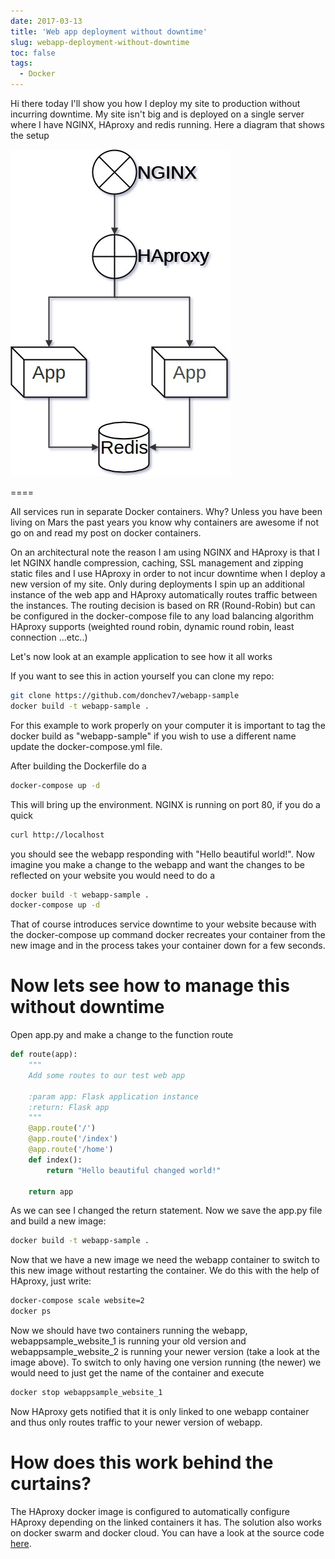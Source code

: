 ```yaml
---
date: 2017-03-13
title: 'Web app deployment without downtime'
slug: webapp-deployment-without-downtime
toc: false
tags:
  - Docker
---
```


Hi there today I'll show you how I deploy my site to production without incurring downtime. My site isn't big and is deployed on a single server where I have NGINX, HAproxy and redis running. Here a diagram that shows the setup

![diagram](diagram.jpg)

====


All services run in separate Docker containers. Why? Unless you have been living on Mars the past years you know why containers are awesome if not go on and read my post on docker containers.

On an architectural note the reason I am using NGINX and HAproxy is that I let NGINX handle compression, caching, SSL management and zipping static files and I use HAproxy in order to not incur downtime when I deploy a new version of my site. Only during deployments I spin up an additional instance of the web app and HAproxy automatically routes traffic between the instances. The routing decision is based on RR (Round-Robin) but can be configured in the docker-compose file to any load balancing algorithm HAproxy supports (weighted round robin, dynamic round robin, least connection ...etc..)

Let's now look at an example application to see how it all works


If you want to see this in action yourself you can clone my repo:

```bash
git clone https://github.com/donchev7/webapp-sample
docker build -t webapp-sample .
```

For this example to work properly on your computer it is important to tag the docker build as "webapp-sample" if you wish to use a different name update the docker-compose.yml file.

After building the Dockerfile do a

```bash
docker-compose up -d
```

This will bring up the environment. NGINX is running on port 80, if you do a quick

```bash
curl http://localhost
```

you should see the webapp responding with "Hello beautiful world!". Now imagine you make a change to the webapp and want the changes to be reflected on your website you would need to do a

```bash
docker build -t webapp-sample .
docker-compose up -d
```

That of course introduces service downtime to your website because with the  docker-compose up command docker recreates your container from the new image and in the process takes your container down for a few seconds.


# Now lets see how to manage this without downtime

Open app.py and make a change to the function route

```python
def route(app):
    """
    Add some routes to our test web app
    
    :param app: Flask application instance
    :return: Flask app
    """
    @app.route('/')
    @app.route('/index') 
    @app.route('/home')
    def index():
        return "Hello beautiful changed world!" 

    return app
```

As we can see I changed the return statement. Now we save the app.py file and build a new image:

```bash
docker build -t webapp-sample .
```

Now that we have a new image we need the webapp container to switch to this new image without restarting the container. We do this with the help of HAproxy, just write:

```bash
docker-compose scale website=2
docker ps
```

Now we should have two containers running the webapp, webappsample_website_1 is running your old version and webappsample_website_2 is running your newer version (take a look at the image above). To switch to only having one version running (the newer) we would need to just get the name of the container and execute

```bash
docker stop webappsample_website_1
```

Now HAproxy gets notified that it is only linked to one webapp container and thus only routes traffic to your newer version of webapp.


# How does this work behind the curtains?

The HAproxy docker image is configured to automatically configure HAproxy depending on the linked containers it has. The solution also works on docker swarm and docker cloud. You can have a look at the source code [here](https://github.com/docker/dockercloud-haproxy/tree/master/haproxy).

